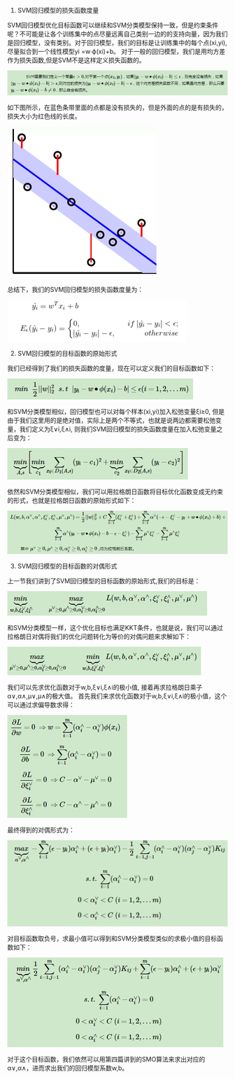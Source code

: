 1. SVM回归模型的损失函数度量

SVM回归模型优化目标函数可以继续和SVM分类模型保持一致，但是约束条件呢？不可能是让各个训练集中的点尽量远离自己类别一边的的支持向量，因为我们是回归模型，没有类别。对于回归模型，我们的目标是让训练集中的每个点(xi,yi),尽量拟合到一个线性模型yi =w∙ϕ(xi)+b。
对于一般的回归模型，我们是用均方差作为损失函数,但是SVM不是这样定义损失函数的。

![1](https://github.com/wonderfultina/Machine-Learning-Algorithm/blob/master/SVM/images/1.png)

如下图所示，在蓝色条带里面的点都是没有损失的，但是外面的点的是有损失的，损失大小为红色线的长度。

![2](https://github.com/wonderfultina/Machine-Learning-Algorithm/blob/master/SVM/images/2.png)

总结下，我们的SVM回归模型的损失函数度量为：

![3](https://github.com/wonderfultina/Machine-Learning-Algorithm/blob/master/SVM/images/3.png)

2. SVM回归模型的目标函数的原始形式

我们已经得到了我们的损失函数的度量，现在可以定义我们的目标函数如下：

![4](https://github.com/wonderfultina/Machine-Learning-Algorithm/blob/master/SVM/images/4.png)

和SVM分类模型相似，回归模型也可以对每个样本(xi,yi)加入松弛变量ξi≥0, 但是由于我们这里用的是绝对值，实际上是两个不等式，也就是说两边都需要松弛变量，我们定义为ξ∨i,ξ∧i, 
则我们SVM回归模型的损失函数度量在加入松弛变量之后变为：

![5](https://github.com/wonderfultina/Machine-Learning-Algorithm/blob/master/SVM/images/5.png)

依然和SVM分类模型相似，我们可以用拉格朗日函数将目标优化函数变成无约束的形式，也就是拉格朗日函数的原始形式如下：

![6](https://github.com/wonderfultina/Machine-Learning-Algorithm/blob/master/SVM/images/6.png)

3. SVM回归模型的目标函数的对偶形式

上一节我们讲到了SVM回归模型的目标函数的原始形式,我们的目标是：

![7](https://github.com/wonderfultina/Machine-Learning-Algorithm/blob/master/SVM/images/7.png)

和SVM分类模型一样，这个优化目标也满足KKT条件，也就是说，我们可以通过拉格朗日对偶将我们的优化问题转化为等价的对偶问题来求解如下：

![8](https://github.com/wonderfultina/Machine-Learning-Algorithm/blob/master/SVM/images/8.png)

我们可以先求优化函数对于w,b,ξ∨i,ξ∧i的极小值, 接着再求拉格朗日乘子α∨,α∧,μ∨,μ∧的极大值。
首先我们来求优化函数对于w,b,ξ∨i,ξ∧i的极小值，这个可以通过求偏导数求得：

![9](https://github.com/wonderfultina/Machine-Learning-Algorithm/blob/master/SVM/images/9.png)

最终得到的对偶形式为：

![10](https://github.com/wonderfultina/Machine-Learning-Algorithm/blob/master/SVM/images/10.png)

对目标函数取负号，求最小值可以得到和SVM分类模型类似的求极小值的目标函数如下：

![11](https://github.com/wonderfultina/Machine-Learning-Algorithm/blob/master/SVM/images/11.png)


对于这个目标函数，我们依然可以用第四篇讲到的SMO算法来求出对应的α∨,α∧，进而求出我们的回归模型系数w,b。











 

